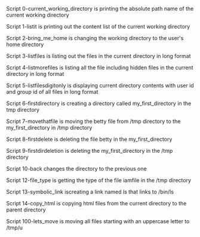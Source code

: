Script 0-current_working_directory is printing the absolute path name of the current working directory

Script 1-listit is printing out the content list of the current working directory

Script 2-bring_me_home is changing the working directory to the user's home directory

Script 3-listfiles is listing out the files in the current directory in long format

Script 4-listmorefiles is listing all the file including hidden files in the current directory in long format

Script 5-listfilesdigitonly is displaying current directory contents with user id and group id of all files in long format

Script 6-firstdirectory is creating a directory called my_first_directory in the tmp directory

Script 7-movethatfile is moving the betty file from /tmp directory to the my_first_directory in /tmp directory

Script 8-firstdelete is deleting the file betty in the my_first_directory 

Script 9-firstdirdeletion is deleting the my_first_directory in the /tmp directory

Script 10-back changes the directory to the previous one

Script 12-file_type is getting the type of the file iamfile in the /tmp directory

Script 13-symbolic_link iscreating a link named _ls_ that links to /bin/ls

Script 14-copy_html is copying html files from the current directory to the parent directory

Script 100-lets_move is moving all files starting with an uppercase letter to /tmp/u 
